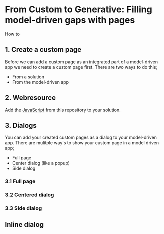 # From Custom to Generative: Filling model-driven gaps with pages

How to 


## 1. Create a custom page 

Before we can add a custom page as an integrated part of a model-driven app we need to create a custom page first. There are two ways to do this; 

* From a solution
* From the model-driven app



## 2. Webresource 

Add the [JavaScript]() from this repository to your solution.





## 3. Dialogs

You can add your created custom pages as a dialog to your model-driven app. There are mulitple way's to show your custom page in a model driven app; 

* Full page
* Center dialog (like a popup)
* Side dialog


### 3.1 Full page

### 3.2 Centered dialog

### 3.3 Side dialog



## Inline dialog








